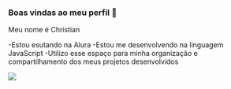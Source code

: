 ### Boas vindas ao meu perfil 🥇

Meu nome é Christian

-Estou esutando na Alura
-Estou me desenvolvendo na linguagem JavaScript
-Utilizo esse espaço para minha organização e compartilhamento dos meus projetos desenvolvidos







![](https://media1.tenor.com/m/vZ4gAW1zofcAAAAC/awkward-black.gif)
